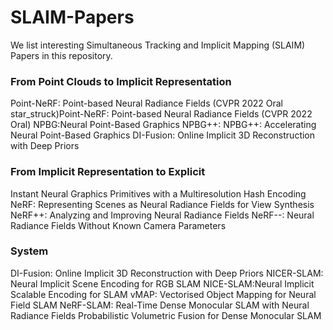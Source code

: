 # SLAIM-Papers 

We list interesting Simultaneous Tracking and Implicit Mapping (SLAIM) Papers in this repository.


### From Point Clouds to Implicit Representation 
Point-NeRF: Point-based Neural Radiance Fields (CVPR 2022 Oral star_struck)Point-NeRF: Point-based Neural Radiance Fields (CVPR 2022 Oral)
NPBG:Neural Point-Based Graphics
NPBG++: NPBG++: Accelerating Neural Point-Based Graphics 
DI-Fusion: Online Implicit 3D Reconstruction with Deep Priors

### From Implicit Representation to Explicit
Instant Neural Graphics Primitives with a Multiresolution Hash Encoding
NeRF: Representing Scenes as Neural Radiance Fields for View Synthesis
NeRF++: Analyzing and Improving Neural Radiance Fields
NeRF--: Neural Radiance Fields Without Known Camera Parameters

### System
DI-Fusion: Online Implicit 3D Reconstruction with Deep Priors
NICER-SLAM: Neural Implicit Scene Encoding for RGB SLAM
NICE-SLAM:Neural Implicit Scalable Encoding for SLAM
vMAP: Vectorised Object Mapping for Neural Field SLAM
NeRF-SLAM: Real-Time Dense Monocular SLAM with Neural Radiance Fields
Probabilistic Volumetric Fusion for Dense Monocular SLAM

